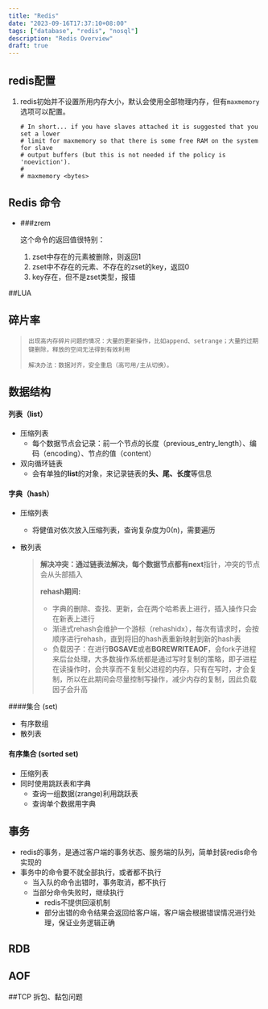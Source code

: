 ```yaml
---
title: "Redis"
date: "2023-09-16T17:37:10+08:00"
tags: ["database", "redis", "nosql"]
description: "Redis Overview"
draft: true
---
```


## redis配置

1. redis初始并不设置所用内存大小，默认会使用全部物理内存，但有`maxmemory`选项可以配置。

   ```
   # In short... if you have slaves attached it is suggested that you set a lower
   # limit for maxmemory so that there is some free RAM on the system for slave
   # output buffers (but this is not needed if the policy is 'noeviction').
   #
   # maxmemory <bytes>
   ```


## Redis 命令

- ###zrem

  这个命令的返回值很特别：

  1. zset中存在的元素被删除，则返回1
  2. zset中不存在的元素、不存在的zset的key，返回0
  3. key存在，但不是zset类型，报错

##LUA



## 碎片率

>     出现高内存碎片问题的情况：大量的更新操作，比如append、setrange；大量的过期键删除，释放的空间无法得到有效利用 
>
>     解决办法：数据对齐，安全重启（高可用/主从切换）。

## 数据结构

#### 列表（list）

- 压缩列表
  - 每个数据节点会记录：前一个节点的长度（previous_entry_length）、编码（encoding）、节点的值（content）
- 双向循环链表
  - 会有单独的**list**的对象，来记录链表的**头、尾、长度**等信息

#### 字典（hash）

- 压缩列表
  
  - 将健值对依次放入压缩列表，查询复杂度为0(n)，需要遍历
  
- 散列表

  > **解决冲突：**通过链表法解决，每个数据节点都有**next**指针，冲突的节点会从头部插入
  >
  > **rehash期间:**
  >
  > - 字典的删除、查找、更新，会在两个哈希表上进行，插入操作只会在新表上进行
  > - 渐进式rehash会维护一个游标（rehashidx），每次有请求时，会按顺序进行rehash，直到将旧的hash表重新映射到新的hash表
  > - 负载因子：在进行**BGSAVE**或者**BGREWRITEAOF**，会fork子进程来后台处理，大多数操作系统都是通过写时复制的策略，即子进程在读操作时，会共享而不复制父进程的内存，只有在写时，才会复制，所以在此期间会尽量控制写操作，减少内存的复制，因此负载因子会升高

####集合 (set)

- 有序数组
- 散列表

#### 有序集合 (sorted set)

- 压缩列表
- 同时使用跳跃表和字典
  - 查询一组数据(zrange)利用跳跃表
  - 查询单个数据用字典

## 事务

- redis的事务，是通过客户端的事务状态、服务端的队列，简单封装redis命令实现的
- 事务中的命令要不就全部执行，或者都不执行
  - 当入队的命令出错时，事务取消，都不执行
  - 当部分命令失败时，继续执行
    - redis不提供回滚机制
    - 部分出错的命令结果会返回给客户端，客户端会根据错误情况进行处理，保证业务逻辑正确

## RDB

## AOF



##TCP 拆包、黏包问题

